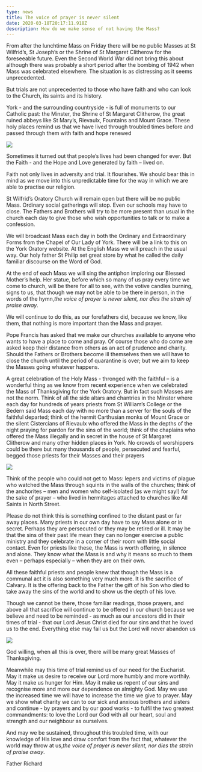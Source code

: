 ```yaml
---
type: news
title: The voice of prayer is never silent
date: 2020-03-18T20:17:11.918Z
description: How do we make sense of not having the Mass?
---
```

From after the lunchtime Mass on Friday there will be no public Masses at St Wilfrid’s, St Joseph’s or the Shrine of St Margaret Clitherow for the foreseeable future. Even the Second World War did not bring this about although there was probably a short period after the bombing of 1942 when Mass was celebrated elsewhere. The situation is as distressing as it seems unprecedented.

But trials are not unprecedented to those who have faith and who can look to the Church, its saints and its history.

York - and the surrounding countryside - is full of monuments to our Catholic past: the Minster, the Shrine of St Margaret Clitherow, the great ruined abbeys like St Mary’s, Rievaulx, Fountains and Mount Grace. These holy places remind us that we have lived through troubled times before and passed through them with faith and hope renewed

![](/media/DSC04240.jpg)

Sometimes it turned out that people’s lives had been changed for ever. But the Faith - and the Hope and Love generated by faith – lived on.

Faith not only lives in adversity and trial. It flourishes. We should bear this in mind as we move into this unpredictable time for the way in which we are able to practise our religion.

St Wilfrid’s Oratory Church will remain open but there will be no public Mass. Ordinary social gatherings will stop. Even our schools may have to close. The Fathers and Brothers will try to be more present than usual in the church each day to give those who wish opportunities to talk or to make a confession.

We will broadcast Mass each day in both the Ordinary and Extraordinary Forms from the Chapel of Our Lady of York. There will be a link to this on the York Oratory website. At the English Mass we will preach in the usual way. Our holy father St Philip set great store by what he called the daily familiar discourse on the Word of God.

At the end of each Mass we will sing the antiphon imploring our Blessed Mother’s help. Her statue, before which so many of us pray every time we come to church, will be there for all to see, with the votive candles burning, signs to us, that though we may not be able to be there in person, in the words of the hymn,*the voice of prayer is never silent, nor dies the strain of praise away*.

We will continue to do this, as our forefathers did, because we know, like them, that nothing is more important than the Mass and prayer.

Pope Francis has asked that we make our churches available to anyone who wants to have a place to come and pray. Of course those who do come are asked keep their distance from others as an act of prudence and charity. Should the Fathers or Brothers become ill themselves then we will have to close the church until the period of quarantine is over; but we aim to keep the Masses going whatever happens.

A great celebration of the Holy Mass - thronged with the faithful – is a wonderful thing as we know from recent experience when we celebrated the Mass of Thanksgiving for the York Oratory. But in fact such Masses are not the norm. Think of all the side altars and chantries in the Minster where each day for hundreds of years priests from St William’s College or the Bedern said Mass each day with no more than a server for the souls of the faithful departed; think of the hermit Carthusian monks of Mount Grace or the silent Cistercians of Rievaulx who offered the Mass in the depths of the night praying for pardon for the sins of the world; think of the chaplains who offered the Mass illegally and in secret in the house of St Margaret Clitherow and many other hidden places in York. No crowds of worshippers could be there but many thousands of people, persecuted and fearful, begged those priests for their Masses and their prayers

![](/media/Margaret-Clitherow-0128.jpg)

Think of the people who could not get to Mass: lepers and victims of plague who watched the Mass through squints in the walls of the churches; think of the anchorites – men and women who self-isolated (as we might say!) for the sake of prayer – who lived in hermitages attached to churches like All Saints in North Street.

Please do not think this is something confined to the distant past or far away places. Many priests in our own day have to say Mass alone or in secret. Perhaps they are persecuted or they may be retired or ill. It may be that the sins of their past life mean they can no longer exercise a public ministry and they celebrate in a corner of their room with little social contact. Even for priests like these, the Mass is worth offering, in silence and alone. They know what the Mass is and why it means so much to them even – perhaps especially – when they are on their own.

All these faithful priests and people knew that though the Mass is a communal act it is also something very much more. It is the sacrifice of Calvary. It is the offering back to the Father the gift of his Son who died to take away the sins of the world and to show us the depth of his love.

Though we cannot be there, those familiar readings, those prayers, and above all that sacrifice will continue to be offered in our church because we believe and need to be reminded - as much as our ancestors did in their times of trial - that our Lord Jesus Christ died for our sins and that he loved us to the end. Everything else may fail us but the Lord will never abandon us

![](/media/yorkminster-2797690_1920.jpg)

God willing, when all this is over, there will be many great Masses of Thanksgiving.

Meanwhile may this time of trial remind us of our need for the Eucharist. May it make us desire to receive our Lord more humbly and more worthily. May it make us hunger for Him. May it make us repent of our sins and recognise more and more our dependence on almighty God. May we use the increased time we will have to increase the time we give to prayer. May we show what charity we can to our sick and anxious brothers and sisters and continue - by prayers and by our good works - to fulfil the two greatest commandments: to love the Lord our God with all our heart, soul and strength and our neighbour as ourselves.

And may we be sustained, throughout this troubled time, with our knowledge of His love and draw comfort from the fact that, whatever the world may throw at us,*the voice of prayer is never silent, nor dies the strain of praise away*.

Father Richard
